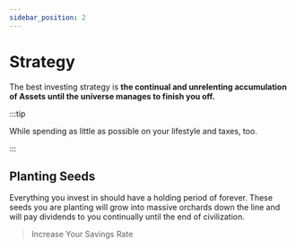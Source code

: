 ```yaml
---
sidebar_position: 2
---
```


# Strategy

The best investing strategy is **the continual and unrelenting accumulation of Assets until the universe manages to finish you off.**

:::tip 

While spending as little as possible on your lifestyle and taxes, too.

:::

## Planting Seeds

Everything you invest in should have a holding period of forever. These seeds you are planting will grow into massive orchards down the line and will pay dividends to you continually until the end of civilization.

>Increase Your Savings Rate